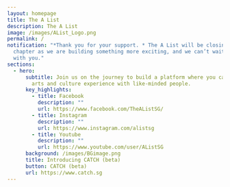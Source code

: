 ```yaml
---
layout: homepage
title: The A List
description: The A List
image: /images/AList_Logo.png
permalink: /
notification: "*Thank you for your support. * The A List will be closing this
  chapter as we are building something more exciting, and we can’t wait to share
  with you."
sections:
  - hero:
      subtitle: Join us on the journey to build a platform where you can share your
        arts and culture experience with like-minded people.
      key_highlights:
        - title: Facebook
          description: ""
          url: https://www.facebook.com/TheAListSG/
        - title: Instagram
          description: ""
          url: https://www.instagram.com/alistsg
        - title: Youtube
          description: ""
          url: https://www.youtube.com/user/AListSG
      background: /images/BGimage.png
      title: Introducing CATCH (beta)
      button: CATCH (beta)
      url: https://www.catch.sg
---
```


